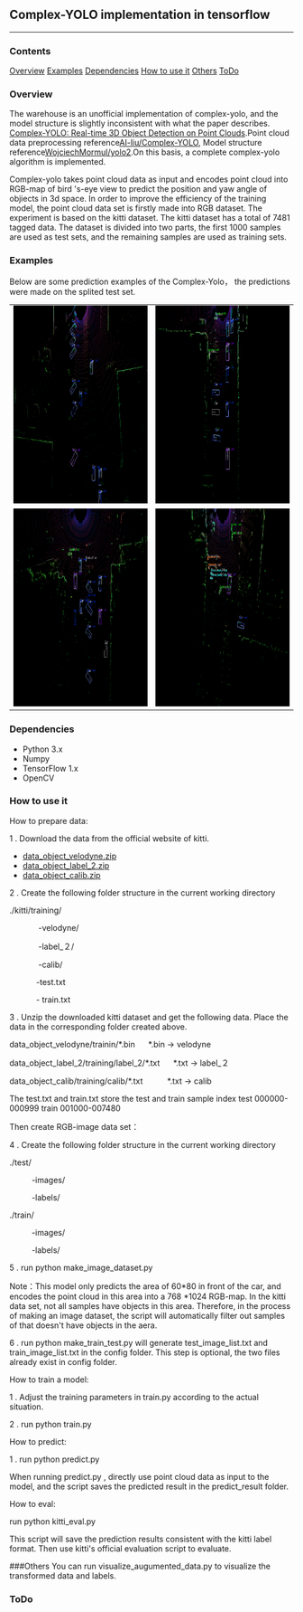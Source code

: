 ## Complex-YOLO  implementation in tensorflow
---
### Contents

[Overview](#overview)
[Examples](#examples)
[Dependencies](#dependencies)
[How to use it](#how-to-use-it)
[Others](#others)
[ToDo](#todo)

### Overview

The warehouse is an unofficial implementation of complex-yolo, and the model structure is slightly inconsistent with what the paper describes. [Complex-YOLO: Real-time 3D Object Detection on Point Clouds](https://arxiv.org/abs/1803.06199).Point cloud data preprocessing reference[AI-liu/Complex-YOLO](https://github.com/AI-liu/Complex-YOLO), Model structure reference[WojciechMormul/yolo2](https://github.com/WojciechMormul/yolo2).On this basis, a complete complex-yolo algorithm is implemented.

Complex-yolo takes point cloud data as input and encodes point cloud into RGB-map of bird 's-eye view to predict the position and yaw angle of objiects in 3d space.  In order to improve the efficiency of the training model, the point cloud data set is firstly made into RGB dataset.  The experiment is based on the kitti dataset. The kitti dataset has a total of 7481 tagged data. The dataset is divided into two parts, the first 1000 samples are used as test sets,  and the remaining samples are used as training sets.

### Examples

Below are some prediction examples of the Complex-Yolo， the predictions were made on  the splited test set.

| | |
|---|---|
|<div align="center"><img src="./examples/1.png" width="500" height="350" /></div>|<div align="center"><img src="./examples/2.png" width="500" height="350" /></div> |
| <div align="center"><img src="./examples/3.png" width="500" height="350" /></div> |  <div align="center"><img src="./examples/4.png" width="500" height="350" /></div>  |

### Dependencies

* Python 3.x
* Numpy
* TensorFlow 1.x
* OpenCV

### How to use it

How to prepare data:

1 . Download the data from the official website of kitti.

* [data_object_velodyne.zip](http://www.cvlibs.net/download.php?file=data_object_velodyne.zip)
* [data_object_label_2.zip](http://www.cvlibs.net/download.php?file=data_object_label_2.zip)
* [data_object_calib.zip](http://www.cvlibs.net/download.php?file=data_object_calib.zip)

2 . Create the following folder structure in the current working directory

./kitti/training/

 &nbsp;&nbsp;&nbsp;&nbsp;&nbsp;&nbsp;&nbsp;&nbsp;&nbsp;&nbsp;&nbsp;&nbsp; -velodyne/

 &nbsp;&nbsp;&nbsp;&nbsp;&nbsp;&nbsp;&nbsp;&nbsp;&nbsp;&nbsp;&nbsp;&nbsp; -label_２/

 &nbsp;&nbsp;&nbsp;&nbsp;&nbsp;&nbsp;&nbsp;&nbsp;&nbsp;&nbsp;&nbsp;&nbsp; -calib/

 &nbsp;&nbsp;&nbsp;&nbsp;&nbsp;&nbsp;&nbsp;&nbsp;&nbsp;&nbsp;&nbsp;&nbsp;-test.txt

 &nbsp;&nbsp;&nbsp;&nbsp;&nbsp;&nbsp;&nbsp;&nbsp;&nbsp;&nbsp;&nbsp;&nbsp;- train.txt
                         
 3 . Unzip the downloaded kitti dataset and get the following data. Place the data in the corresponding folder created above.
         
data_object_velodyne/trainin/\*.bin&nbsp;&nbsp;&nbsp;&nbsp;&nbsp;&nbsp;\*.bin ->  velodyne

data_object_label_2/training/label_2/\*.txt &nbsp;&nbsp;&nbsp;&nbsp;&nbsp;\*.txt -> label_２

data_object_calib/training/calib/\*.txt&nbsp;&nbsp;&nbsp;&nbsp;&nbsp;&nbsp;&nbsp;&nbsp;&nbsp;&nbsp;&nbsp;\*.txt -> calib

The test.txt and train.txt store the test and train sample index
test 	000000-000999
train 	001000-007480
 
Then create  RGB-image data set：
 
4 . Create the following folder structure in the current working directory

./test/

&nbsp;&nbsp;&nbsp;&nbsp;&nbsp;&nbsp;&nbsp;&nbsp;&nbsp;&nbsp;-images/

&nbsp;&nbsp;&nbsp;&nbsp;&nbsp;&nbsp;&nbsp;&nbsp;&nbsp;&nbsp;-labels/
           
 ./train/

&nbsp;&nbsp;&nbsp;&nbsp;&nbsp;&nbsp;&nbsp;&nbsp;&nbsp;&nbsp;-images/

&nbsp;&nbsp;&nbsp;&nbsp;&nbsp;&nbsp;&nbsp;&nbsp;&nbsp;&nbsp;-labels/

5 . run python make_image_dataset.py

 Note：This model only predicts the area of 60*80 in front of the car, and encodes the point cloud in this area into a 768 *1024 RGB-map. In the kitti data set, not all samples have objects in this area. Therefore, in the process of making an image dataset, the script will automatically filter out  samples of that doesn't  have objects  in the aera.
      
6 . run python make_train_test.py  will generate test_image_list.txt  and train_image_list.txt in the config folder.  This step is optional, the two  files already exist in config folder.
                        
How to train a model:

1 .  Adjust the training parameters in train.py according to the actual  situation.

2 .   run python train.py

How to predict:

1 . run python predict.py

When running predict.py , directly use point cloud data as input to the model, and the script saves the predicted result in the predict_result folder.

How to eval:

run python kitti_eval.py

This script will save the prediction results consistent with the kitti label format. Then use kitti's official evaluation script to evaluate.

###Others
You can run  visualize_augumented_data.py to visualize the transformed  data and labels.
### ToDo

